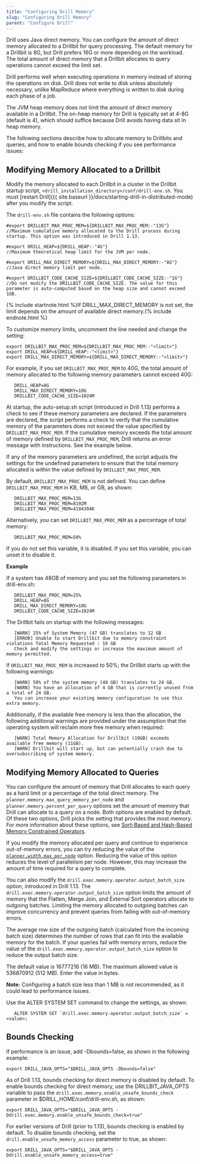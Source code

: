 ```yaml
---
title: "Configuring Drill Memory"
slug: "Configuring Drill Memory"
parent: "Configure Drill"
---
```


Drill uses Java direct memory. You can configure the amount of direct memory allocated to a Drillbit for query processing. The default memory for a Drillbit is 8G, but Drill prefers 16G or more depending on the workload. The total amount of direct memory that a Drillbit allocates to query operations cannot exceed the limit set.

Drill performs well when executing operations in memory instead of storing the operations on disk. Drill does not write to disk unless absolutely necessary, unlike MapReduce where everything is written to disk during each phase of a job.

The JVM heap memory does not limit the amount of direct memory available in a Drillbit. The on-heap memory for Drill is typically set at 4-8G (default is 4), which should
suffice because Drill avoids having data sit in heap memory.

The following sections describe how to allocate memory to Drillbits and queries, and how to enable bounds checking if you see performance issues:

## Modifying Memory Allocated to a Drillbit

Modify the memory allocated to each Drillbit in a cluster in the Drillbit startup script, `<drill_installation_directory>/conf/drill-env.sh`. You must [restart Drill]({{ site.baseurl }}/docs/starting-drill-in-distributed-mode) after you modify the script.

The `drill-env.sh` file contains the following options:

    #export DRILLBIT_MAX_PROC_MEM=${DRILLBIT_MAX_PROC_MEM:-"13G"}
    //Maximum cumulative memory allocated to the Drill process during startup. This option was introduced in Drill 1.13.

    #export DRILL_HEAP=${DRILL_HEAP:-"4G"}
    //Maximum theoretical heap limit for the JVM per node.

    #export DRILL_MAX_DIRECT_MEMORY=${DRILL_MAX_DIRECT_MEMORY:-"8G"}
    //Java direct memory limit per node.

    #export DRILLBIT_CODE_CACHE_SIZE=${DRILLBIT_CODE_CACHE_SIZE:-"1G"}
    //Do not modify the DRILLBIT_CODE_CACHE_SIZE. The value for this parameter is auto-computed based on the heap size and cannot exceed 1GB.

{% include startnote.html %}If DRILL_MAX_DIRECT_MEMORY is not set, the limit depends on the amount of available direct memory.{% include endnote.html %}


To customize memory limits, uncomment the line needed and change the setting:

    export DRILLBIT_MAX_PROC_MEM=${DRILLBIT_MAX_PROC_MEM:-"<limit>"}
    export DRILL_HEAP=${DRILL_HEAP:-"<limit>"}
    export DRILL_MAX_DIRECT_MEMORY=${DRILL_MAX_DIRECT_MEMORY:-"<limit>"}


For example, if you set `DRILLBIT_MAX_PROC_MEM` to 40G, the total amount of memory allocated to the following memory parameters cannot exceed 40G:

       DRILL_HEAP=8G
       DRILL_MAX_DIRECT_MEMORY=10G
       DRILLBIT_CODE_CACHE_SIZE=1024M

At startup, the auto-setup.sh script (introduced in Drill 1.13) performs a check to see if these memory parameters are declared. If the parameters are declared, the script performs a check to verify that the cumulative memory of the parameters does not exceed the value specified by `DRILLBIT_MAX_PROC_MEM`. If the cumulative memory exceeds the total amount of memory defined by `DRILLBIT_MAX_PROC_MEM`, Drill returns an error message with instructions. See the example below.

If any of the memory parameters are undefined, the script adjusts the settings for the undefined parameters to ensure that the total memory allocated is within the value defined by `DRILLBIT_MAX_PROC_MEM`.

By default, `DRILLBIT_MAX_PROC_MEM` is not defined. You can define `DRILLBIT_MAX_PROC_MEM` in KB, MB, or GB, as shown:

       DRILLBIT_MAX_PROC_MEM=13G
       DRILLBIT_MAX_PROC_MEM=8192M
       DRILLBIT_MAX_PROC_MEM=4194304K

Alternatively, you can set `DRILLBIT_MAX_PROC_MEM` as a percentage of total memory:

       DRILLBIT_MAX_PROC_MEM=50%

If you do not set this variable, it is disabled. If you set this variable, you can unset it to disable it.

**Example**

If a system has 48GB of memory and you set the following parameters in drill-env.sh:

       DRILLBIT_MAX_PROC_MEM=25%
       DRILL_HEAP=8G
       DRILL_MAX_DIRECT_MEMORY=10G
       DRILLBIT_CODE_CACHE_SIZE=1024M

The Drillbit fails on startup with the following messages:

       [WARN] 25% of System Memory (47 GB) translates to 12 GB
       [ERROR] Unable to start Drillbit due to memory constraint violations Total Memory Requested : 19 GB
       Check and modify the settings or increase the maximum amount of memory permitted.

If `DRILLBIT_MAX_PROC_MEM` is increased to 50%; the Drillbit starts up with the following warnings:

       [WARN] 50% of the system memory (48 GB) translates to 24 GB.
       [WARN] You have an allocation of 4 GB that is currently unused from a total of 24 GB.
       You can increase your existing memory configuration to use this extra memory.

Additionally, if the available free memory is less than the allocation, the following additional warnings are provided under the assumption that the operating system will reclaim more free memory when required:

       [WARN] Total Memory Allocation for Drillbit (19GB) exceeds available free memory (11GB).
       [WARN] Drillbit will start up, but can potentially crash due to oversubscribing of system memory.


## Modifying Memory Allocated to Queries

You can configure the amount of memory that Drill allocates to each query as a hard limit or a percentage of the total direct memory. The `planner.memory.max_query_memory_per_node` and `planner.memory.percent_per_query` options set the amount of memory that Drill can allocate to a query on a node. Both options are enabled by default. Of these two options, Drill picks the setting that provides the most memory. For more information about these options, see [Sort-Based and Hash-Based Memory Constrained Operators](https://drill.apache.org/docs/sort-based-and-hash-based-memory-constrained-operators/).


If you modify the memory allocated per query and continue to experience out-of-memory errors, you can try reducing the value of the [`planner.width.max_per_node`]({{site.baseurl}}/docs/configuration-options-introduction/) option. Reducing the value of this option reduces the level of parallelism per node. However, this may increase the amount of time required for a query to complete.

You can also modify the `drill.exec.memory.operator.output_batch_size` option, introduced in Drill 1.13. The `drill.exec.memory.operator.output_batch_size` option limits the amount of memory that the Flatten, Merge Join, and External Sort operators allocate to outgoing batches. Limiting the memory allocated to outgoing batches can improve concurrency and prevent queries from failing with out-of-memory errors.

The average row size of the outgoing batch (calculated from the incoming batch size) determines the number of rows that can fit into the available memory for the batch. If your queries fail with memory errors, reduce the value of the `drill.exec.memory.operator.output_batch_size` option to reduce the output batch size.

The default value is 16777216 (16 MB). The maximum allowed value is 536870912 (512 MB). Enter the value in bytes.

**Note:** Configuring a batch size less than 1 MB is not recommended, as it could lead to performance issues.

Use the ALTER SYSTEM SET command to change the settings, as shown:

       ALTER SYSTEM SET `drill.exec.memory.operator.output_batch_size` = <value>;

## Bounds Checking

If performance is an issue, add -Dbounds=false, as shown in the following example:

    export DRILL_JAVA_OPTS="$DRILL_JAVA_OPTS -Dbounds=false"

As of Drill 1.13, bounds checking for direct memory is disabled by default. To enable bounds checking for direct memory, use the DRILLBIT_JAVA_OPTS variable to pass the `drill.exec.memory.enable_unsafe_bounds_check` parameter in $DRILL_HOME/conf/drill-env.sh, as shown:

    export DRILL_JAVA_OPTS="$DRILL_JAVA_OPTS -Ddrill.exec.memory.enable_unsafe_bounds_check=true"


For earlier versions of Drill (prior to 1.13), bounds checking is enabled by default. To disable bounds checking, set the `drill.enable_unsafe_memory_access` parameter to true, as shown:


    export DRILL_JAVA_OPTS="$DRILL_JAVA_OPTS -Ddrill.enable_unsafe_memory_access=true"
